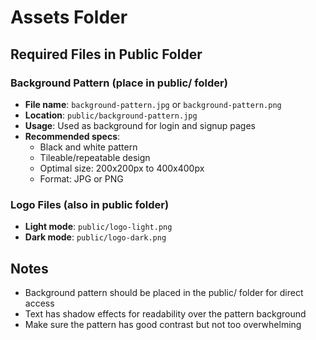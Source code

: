 # Assets Folder

## Required Files in Public Folder

### Background Pattern (place in public/ folder)
- **File name**: `background-pattern.jpg` or `background-pattern.png`
- **Location**: `public/background-pattern.jpg` 
- **Usage**: Used as background for login and signup pages
- **Recommended specs**:
  - Black and white pattern
  - Tileable/repeatable design
  - Optimal size: 200x200px to 400x400px
  - Format: JPG or PNG

### Logo Files (also in public folder)
- **Light mode**: `public/logo-light.png`
- **Dark mode**: `public/logo-dark.png`

## Notes
- Background pattern should be placed in the public/ folder for direct access
- Text has shadow effects for readability over the pattern background
- Make sure the pattern has good contrast but not too overwhelming 